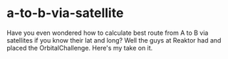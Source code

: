 # a-to-b-via-satellite
Have you even wondered how to calculate best route from A to B via satellites if you know their lat and long? Well the guys at Reaktor had and placed the OrbitalChallenge. Here's my take on it.
